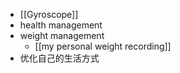- [[Gyroscope]]
- health management
- weight management
    - [[my personal weight recording]]
- 优化自己的生活方式
